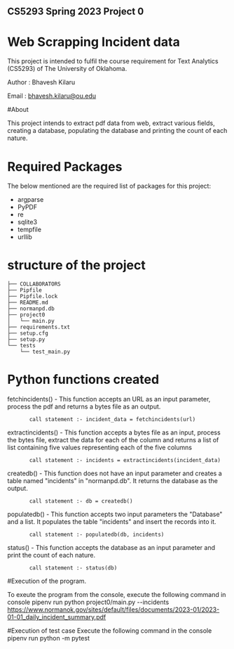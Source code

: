 ## CS5293 Spring 2023 Project 0

Web Scrapping Incident data
===

This project is intended to fulfil the course requirement for Text Analytics (CS5293) of The University of Oklahoma.

Author : Bhavesh Kilaru

Email  : bhavesh.kilaru@ou.edu

#About

This project intends to extract pdf data from web, extract various fields, creating a database, populating the database and printing the count of each nature.

# Required Packages
The below mentioned are the required list of packages for this project:

- argparse
- PyPDF
- re
- sqlite3
- tempfile
- urllib

# structure of the project

```
├── COLLABORATORS
├── Pipfile
├── Pipfile.lock
├── README.md
├── normanpd.db
├── project0
│   └── main.py
├── requirements.txt
├── setup.cfg
├── setup.py
└── tests
    └── test_main.py
```

# Python functions created

fetchincidents() - This function accepts an URL as an input parameter, process the pdf and returns a bytes file as an output.

		   call statement :- incident_data = fetchincidents(url)

extractincidents() - This function accepts a bytes file as an input, process the bytes file, extract the data for each of the column and returns a list of list containing five values representing each of the five columns

		   call statement :- incidents = extractincidents(incident_data)

createdb() - This function does not have an input parameter and creates a table named "incidents" in "normanpd.db". It returns the database as the output.

		   call statement :- db = createdb()

populatedb() - This function accepts two input parameters the "Database" and a list. It populates the table "incidents" and insert the records into it.

		   call statement :- populatedb(db, incidents)

status() - This function accepts the database as an input parameter and print the count of each nature.
	
		   call statement :- status(db)

#Execution of the program.

To exeute the program from the console,	execute the following command in console
pipenv run python project0/main.py --incidents https://www.normanok.gov/sites/default/files/documents/2023-01/2023-01-01_daily_incident_summary.pdf

#Execution of test case
Execute the following command in the console
pipenv run python -m pytest



